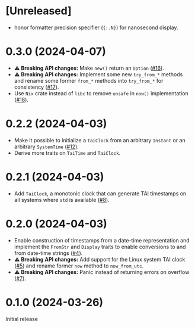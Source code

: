 # [Unreleased]

* honor formatter precision specifier (`{:.N}`) for nanosecond display.


# 0.3.0 (2024-04-07)

* **:warning: Breaking API changes:** Make `new()` return an `Option` ([#16]).
* **:warning: Breaking API changes:** Implement some new `try_from_*` methods
  and rename some former `from_*` methods into `try_from_*` for consistency
  ([#17]).
* Use `Nix` crate instead of `libc` to remove `unsafe` in `now()` implementation
  ([#18]).

[#16]: https://github.com/asynchronics/tai-time/pull/16
[#17]: https://github.com/asynchronics/tai-time/pull/17
[#18]: https://github.com/asynchronics/tai-time/pull/18


# 0.2.2 (2024-04-03)

* Make it possible to initialize a `TaiClock` from an arbitrary `Instant` or an
  arbitrary `SystemTime` ([#12]).
* Derive more traits on `TaiTime` and `TaiClock`.

[#12]: https://github.com/asynchronics/tai-time/pull/12


# 0.2.1 (2024-04-03)

* Add `TaiClock`, a monotonic clock that can generate TAI timestamps on all
  systems where `std` is available ([#8]).

[#8]: https://github.com/asynchronics/tai-time/pull/8


# 0.2.0 (2024-04-03)

* Enable construction of timestamps from a date-time representation and
  implement the `FromStr` and `Display` traits to enable conversions to and from
  date-time strings ([#4]).
* **:warning: Breaking API changes:** Add support for the Linux system TAI clock ([#5]) and
  rename former `now` method to `now_from_utc`.
* **:warning: Breaking API changes:** Panic instead of returning errors on overflow ([#7]).

[#4]: https://github.com/asynchronics/tai-time/pull/4
[#5]: https://github.com/asynchronics/tai-time/pull/5
[#7]: https://github.com/asynchronics/tai-time/pull/7


# 0.1.0 (2024-03-26)

Initial release
